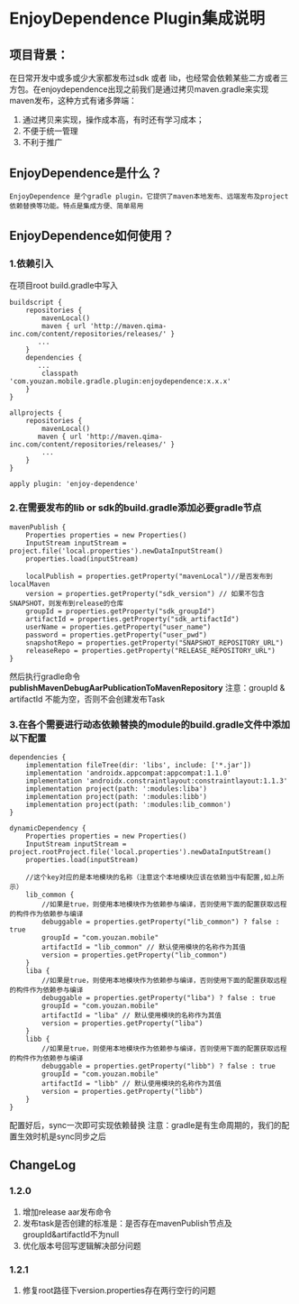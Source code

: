 # EnjoyDependence Plugin集成说明
## 项目背景：
在日常开发中或多或少大家都发布过sdk 或者 lib，也经常会依赖某些二方或者三方包。在enjoydependence出现之前我们是通过拷贝maven.gradle来实现maven发布，这种方式有诸多弊端：
1.    通过拷贝来实现，操作成本高，有时还有学习成本；
2. 不便于统一管理
3. 不利于推广
## EnjoyDependence是什么？
    EnjoyDependence 是个gradle plugin，它提供了maven本地发布、远端发布及project依赖替换等功能。特点是集成方便、简单易用
## EnjoyDependence如何使用？

### 1.依赖引入
在项目root build.gradle中写入
```
buildscript {
    repositories {
        mavenLocal()
        maven { url 'http://maven.qima-inc.com/content/repositories/releases/' }
       ...
    }
    dependencies {
       ...
        classpath 'com.youzan.mobile.gradle.plugin:enjoydependence:x.x.x'
    }
}

allprojects {
    repositories {
        mavenLocal()
       maven { url 'http://maven.qima-inc.com/content/repositories/releases/' }
        ...
    }
}

apply plugin: 'enjoy-dependence'
```

### 2.在需要发布的lib or sdk的build.gradle添加必要gradle节点

```
mavenPublish {
    Properties properties = new Properties()
    InputStream inputStream = project.file('local.properties').newDataInputStream()
    properties.load(inputStream)

    localPublish = properties.getProperty("mavenLocal")//是否发布到localMaven
    version = properties.getProperty("sdk_version") // 如果不包含SNAPSHOT，则发布到release的仓库
    groupId = properties.getProperty("sdk_groupId")
    artifactId = properties.getProperty("sdk_artifactId")
    userName = properties.getProperty("user_name")
    password = properties.getProperty("user_pwd")
    snapshotRepo = properties.getProperty("SNAPSHOT_REPOSITORY_URL")
    releaseRepo = properties.getProperty("RELEASE_REPOSITORY_URL")
}
```
然后执行gradle命令 **publishMavenDebugAarPublicationToMavenRepository**
注意：groupId & artifactId 不能为空，否则不会创建发布Task

### 3.在各个需要进行动态依赖替换的module的build.gradle文件中添加以下配置

```
dependencies {
    implementation fileTree(dir: 'libs', include: ['*.jar'])
    implementation 'androidx.appcompat:appcompat:1.1.0'
    implementation 'androidx.constraintlayout:constraintlayout:1.1.3'
    implementation project(path: ':modules:liba')
    implementation project(path: ':modules:libb')
    implementation project(path: ':modules:lib_common')
}

dynamicDependency {
    Properties properties = new Properties()
    InputStream inputStream = project.rootProject.file('local.properties').newDataInputStream()
    properties.load(inputStream)

    //这个key对应的是本地模块的名称（注意这个本地模块应该在依赖当中有配置,如上所示）
    lib_common {
        //如果是true，则使用本地模块作为依赖参与编译，否则使用下面的配置获取远程的构件作为依赖参与编译
        debuggable = properties.getProperty("lib_common") ? false : true
        groupId = "com.youzan.mobile"
        artifactId = "lib_common" // 默认使用模块的名称作为其值
        version = properties.getProperty("lib_common")
    }
    liba {
        //如果是true，则使用本地模块作为依赖参与编译，否则使用下面的配置获取远程的构件作为依赖参与编译
        debuggable = properties.getProperty("liba") ? false : true
        groupId = "com.youzan.mobile"
        artifactId = "liba" // 默认使用模块的名称作为其值
        version = properties.getProperty("liba")
    }
    libb {
        //如果是true，则使用本地模块作为依赖参与编译，否则使用下面的配置获取远程的构件作为依赖参与编译
        debuggable = properties.getProperty("libb") ? false : true
        groupId = "com.youzan.mobile"
        artifactId = "libb" // 默认使用模块的名称作为其值
        version = properties.getProperty("libb")
    }
}
```
配置好后，sync一次即可实现依赖替换
注意：gradle是有生命周期的，我们的配置生效时机是sync同步之后

## ChangeLog
### 1.2.0
1.  增加release aar发布命令
2.  发布task是否创建的标准是：是否存在mavenPublish节点及groupId&artifactId不为null
3.  优化版本号回写逻辑解决部分问题

### 1.2.1
1.  修复root路径下version.properties存在两行空行的问题


